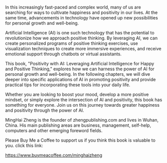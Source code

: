 
In this increasingly fast-paced and complex world, many of us are searching for ways to cultivate happiness and positivity in our lives. At the same time, advancements in technology have opened up new possibilities for personal growth and well-being.

Artificial Intelligence (AI) is one such technology that has the potential to revolutionize how we approach positive thinking. By leveraging AI, we can create personalized programs of positive thinking exercises, use visualization techniques to create more immersive experiences, and receive emotional support through chatbots or virtual assistants.

This book, "Positivity with AI: Leveraging Artificial Intelligence for Happy and Positive Thinking," explores how we can harness the power of AI for personal growth and well-being. In the following chapters, we will dive deeper into specific applications of AI in promoting positivity and provide practical tips for incorporating these tools into your daily life.

Whether you are looking to boost your mood, develop a more positive mindset, or simply explore the intersection of AI and positivity, this book has something for everyone. Join us on this journey towards greater happiness and positivity through the power of AI.

MingHai Zheng is the founder of zhengpublishing.com and lives in Wuhan, China. His main publishing areas are business, management, self-help, computers and other emerging foreword fields.

Please Buy Me a Coffee to support us if you think this book is valuable to you. click this link:

https://www.buymeacoffee.com/minghaizheng
